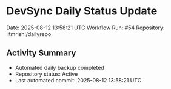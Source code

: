 # DevSync Daily Status Update
Date: 2025-08-12 13:58:21 UTC
Workflow Run: #54
Repository: iitmrishi/dailyrepo

## Activity Summary
- Automated daily backup completed
- Repository status: Active
- Last automated commit: 2025-08-12 13:58:21 UTC
